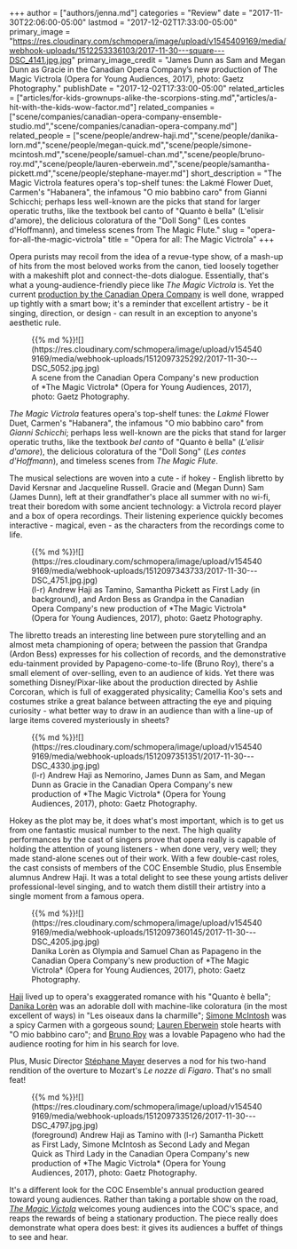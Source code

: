 +++
author = ["authors/jenna.md"]
categories = "Review"
date = "2017-11-30T22:06:00-05:00"
lastmod = "2017-12-02T17:33:00-05:00"
primary_image = "https://res.cloudinary.com/schmopera/image/upload/v1545409169/media/webhook-uploads/1512253336103/2017-11-30---square---DSC_4141.jpg.jpg"
primary_image_credit = "James Dunn as Sam and Megan Dunn as Gracie in the Canadian Opera Company’s new production of The Magic Victrola (Opera for Young Audiences, 2017), photo: Gaetz Photography."
publishDate = "2017-12-02T17:33:00-05:00"
related_articles = ["articles/for-kids-grownups-alike-the-scorpions-sting.md","articles/a-hit-with-the-kids-wow-factor.md"]
related_companies = ["scene/companies/canadian-opera-company-ensemble-studio.md","scene/companies/canadian-opera-company.md"]
related_people = ["scene/people/andrew-haji.md","scene/people/danika-lorn.md","scene/people/megan-quick.md","scene/people/simone-mcintosh.md","scene/people/samuel-chan.md","scene/people/bruno-roy.md","scene/people/lauren-eberwein.md","scene/people/samantha-pickett.md","scene/people/stephane-mayer.md"]
short_description = "The Magic Victrola features opera&#039;s top-shelf tunes: the Lakmé Flower Duet, Carmen&#039;s &quot;Habanera&quot;, the infamous &quot;O mio babbino caro&quot; from Gianni Schicchi; perhaps less well-known are the picks that stand for larger operatic truths, like the textbook bel canto of &quot;Quanto è bella&quot; (L&#039;elisir d&#039;amore), the delicious coloratura of the &quot;Doll Song&quot; (Les contes d&#039;Hoffmann), and timeless scenes from The Magic Flute."
slug = "opera-for-all-the-magic-victrola"
title = "Opera for all: The Magic Victrola"
+++

Opera purists may recoil from the idea of a revue-type show, of a mash-up of hits from the most beloved works from the canon, tied loosely together with a makeshift plot and connect-the-dots dialogue. Essentially, that's what a young-audience-friendly piece like *The Magic Victrola* is. Yet the current [production by the Canadian Opera Company](http://www.coc.ca/PerformancesAndTickets/1718Season/OperaforYoungAudiences.aspx) is well done, wrapped up tightly with a smart bow; it's a reminder that excellent artistry - be it singing, direction, or design - can result in an exception to anyone's aesthetic rule.

<figure data-type="image">{{% md %}}![](https://res.cloudinary.com/schmopera/image/upload/v1545409169/media/webhook-uploads/1512097325292/2017-11-30---DSC_5052.jpg.jpg)
<figcaption>A scene from the Canadian Opera Company's new production of *The Magic Victrola* (Opera for Young Audiences, 2017), photo: Gaetz Photography.</figcaption>
</figure>

*The Magic Victrola* features opera's top-shelf tunes: the *Lakmé* Flower Duet, Carmen's "Habanera",  the infamous "O mio babbino caro" from *Gianni Schicchi*; perhaps less well-known are the picks that stand for larger operatic truths, like the textbook *bel canto* of "Quanto è bella" (*L'elisir d'amore*), the delicious coloratura of the "Doll Song" (*Les contes d'Hoffmann*), and timeless scenes from *The Magic Flute*.

The musical selections are woven into a cute - if hokey - English libretto by David Kersnar and Jacqueline Russell. Gracie and (Megan Dunn) Sam (James Dunn), left at their grandfather's place all summer with no wi-fi, treat their boredom with some ancient technology: a Victrola record player and a box of opera recordings. Their listening experience quickly becomes interactive - magical, even - as the characters from the recordings come to life.

<figure data-type="image">{{% md %}}![](https://res.cloudinary.com/schmopera/image/upload/v1545409169/media/webhook-uploads/1512097343733/2017-11-30---DSC_4751.jpg.jpg)
<figcaption>(l-r) Andrew Haji as Tamino, Samantha Pickett as First Lady (in background), and Ardon Bess as Grandpa in the Canadian Opera Company's new production of *The Magic Victrola* (Opera for Young Audiences, 2017), photo: Gaetz Photography.</figcaption>
</figure>

The libretto treads an interesting line between pure storytelling and an almost meta championing of opera; between the passion that Grandpa (Ardon Bess) expresses for his collection of records, and the demonstrative edu-tainment provided by Papageno-come-to-life (Bruno Roy), there's a small element of over-selling, even to an audience of kids. Yet there was something Disney/Pixar-like about the production directed by Ashlie Corcoran, which is full of exaggerated physicality; Camellia Koo's sets and costumes strike a great balance between attracting the eye and piquing curiosity - what better way to draw in an audience than with a line-up of large items covered mysteriously in sheets?

<figure data-type="image">{{% md %}}![](https://res.cloudinary.com/schmopera/image/upload/v1545409169/media/webhook-uploads/1512097351351/2017-11-30---DSC_4330.jpg.jpg)
<figcaption>(l-r) Andrew Haji as Nemorino, James Dunn as Sam, and Megan Dunn as Gracie in the Canadian Opera Company's new production of *The Magic Victrola* (Opera for Young Audiences, 2017), photo: Gaetz Photography.</figcaption>
</figure>

Hokey as the plot may be, it does what's most important, which is to get us from one fantastic musical number to the next. The high quality performances by the cast of singers prove that opera really is capable of holding the attention of young listeners - when done very, very well; they made stand-alone scenes out of their work. With a few double-cast roles, the cast consists of members of the COC Ensemble Studio, plus Ensemble alumnus Andrew Haji. It was a total delight to see these young artists deliver professional-level singing, and to watch them distill their artistry into a single moment from a famous opera.

<figure data-type="image">{{% md %}}![](https://res.cloudinary.com/schmopera/image/upload/v1545409169/media/webhook-uploads/1512097360145/2017-11-30---DSC_4205.jpg.jpg)
<figcaption>Danika Lorèn as Olympia and Samuel Chan as Papageno in the Canadian Opera Company's new production of *The Magic Victrola* (Opera for Young Audiences, 2017), photo: Gaetz Photography.</figcaption>
</figure>

[Haji](/talking-with-singers-andrew-haji/) lived up to opera's exaggerated romance with his "Quanto è bella"; [Danika Lorèn](/spotlight-on-danika-loren/) was an adorable doll with machine-like coloratura (in the most excellent of ways) in "Les oiseaux dans la charmille"; [Simone McIntosh](/scene/people/simone-mcintosh/) was a spicy Carmen with a gorgeous sound; [Lauren Eberwein](/scene/people/lauren-eberwein/) stole hearts with "O mio babbino caro"; and [Bruno Roy](/scene/people/bruno-roy/) was a lovable Papageno who had the audience rooting for him in his search for love.

Plus, Music Director [Stéphane Mayer](/scene/people/stephane-mayer/) deserves a nod for his two-hand rendition of the overture to Mozart's *Le nozze di Figaro*. That's no small feat!

<figure data-type="image">{{% md %}}![](https://res.cloudinary.com/schmopera/image/upload/v1545409169/media/webhook-uploads/1512097335126/2017-11-30---DSC_4797.jpg.jpg)
<figcaption>(foreground) Andrew Haji as Tamino with (l-r) Samantha Pickett as First Lady, Simone McIntosh as Second Lady and Megan Quick as Third Lady in the Canadian Opera Company's new production of *The Magic Victrola* (Opera for Young Audiences, 2017), photo: Gaetz Photography.</figcaption>
</figure>

It's a different look for the COC Ensemble's annual production geared toward young audiences. Rather than taking a portable show on the road, [*The Magic Victola*](http://www.coc.ca/PerformancesAndTickets/1718Season/OperaforYoungAudiences.aspx) welcomes young audiences into the COC's space, and reaps the rewards of being a stationary production. The piece really does demonstrate what opera does best: it gives its audiences a buffet of things to see and hear.
